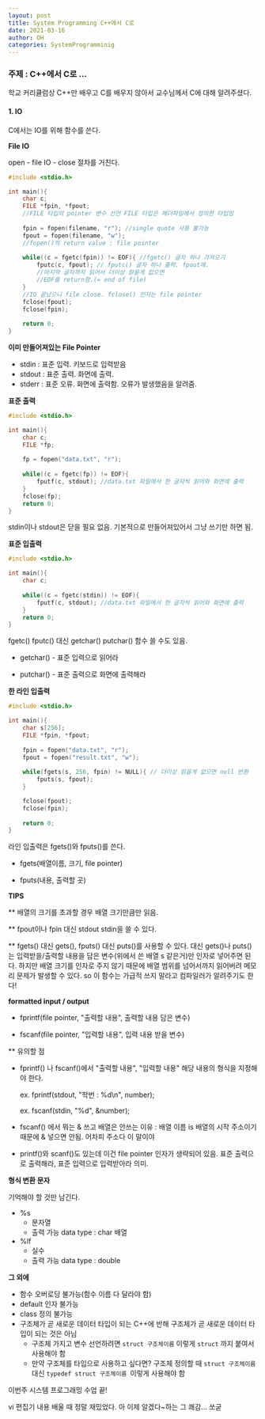 ```yaml
---
layout: post
title: System Programming C++에서 C로
date: 2021-03-16
author: OH
categories: SystemProgramminig
---
```


### 주제 : C++에서 C로 ...

학교 커리큘럼상 C++만 배우고 C를 배우지 않아서 교수님께서 C에 대해 알려주셨다.



#### 1. IO  

C에서는 IO를 위해 함수를 쓴다.  



**File IO**

open  - file IO  - close 절차를 거친다.  

```c
#include <stdio.h>

int main(){
    char c;
    FILE *fpin, *fpout; 
    //FILE 타입의 pointer 변수 선언 FILE 타입은 헤더파일에서 정의한 타입임
    
    fpin = fopen(filename, "r"); //single quote 사용 불가능 
	fpout = fopen(filename, "w");
    //fopen()의 return value : file pointer 
    
    while((c = fgetc(fpin)) != EOF){ //fgetc() 글자 하나 가져오기
        fputc(c, fpout); // fputc() 글자 하나 출력. fpout에.
    	//마지막 글자까지 읽어서 더이상 읽을게 없으면
        //EOF를 return함.(= end of file)
    }
    //IO 끝났으니 file close. fclose() 인자는 file pointer
    fclose(fpout);
    fclose(fpin);
    
    return 0;
}
```



**이미 만들어져있는 File Pointer**

- stdin : 표준 입력. 키보드로 입력받음
- stdout : 표준 출력. 화면에 출력.
- stderr : 표준 오류. 화면에 출력함. 오류가 발생했음을 알려줌.



**표준 출력**  

```c
#include <stdio.h>

int main(){
    char c;
    FILE *fp;
    
    fp = fopen("data.txt", "r");
    
    while((c = fgetc(fp)) != EOF){
        fputf(c, stdout); //data.txt 파일에서 한 글자씩 읽어와 화면에 출력
    }
    fclose(fp);
    return 0;
}
```

stdin이나 stdout은 닫을 필요 없음. 기본적으로 만들어져있어서 그냥 쓰기만 하면 됨.  



**표준 입출력**  

```c
#include <stdio.h>

int main(){
    char c;
    
    while((c = fgetc(stdin)) != EOF){
        fputf(c, stdout); //data.txt 파일에서 한 글자씩 읽어와 화면에 출력
    }
    return 0;
}
```



fgetc() fputc() 대신 getchar() putchar() 함수 쓸 수도 있음.  

- getchar() - 표준 입력으로 읽어라  

- putchar() - 표준 출력으로 화면에 출력해라  



**한 라인 입출력**

```c
#include <stdio.h>

int main(){
    char s[256];
    FILE *fpin, *fpout; 
    
    fpin = fopen("data.txt", "r");
	fpout = fopen("result.txt", "w"); 
    
    while(fgets(s, 256, fpin) != NULL){ // 더이상 읽을게 없으면 null 반환
        fputs(s, fpout);
    }

    fclose(fpout);
    fclose(fpin);
    
    return 0;
}
```

라인 입출력은 fgets()와 fputs()를 쓴다.  

- fgets(배열이름, 크기, file pointer)

- fputs(내용, 출력할 곳)



**TIPS**  

** 배열의 크기를 초과할 경우 배열 크기만큼만 읽음.  

** fpout이나 fpin 대신 stdout stdin을 쓸 수 있다.  

** fgets() 대신 gets(), fputs() 대신 puts()를 사용할 수 있다. 대신 gets()나 puts()는 입력받을/출력할 내용을 담은 변수(위에서 쓴 배열 s 같은거)만 인자로 넣어주면 된다. 하지만 배열 크기를 인자로 주지 않기 때문에 배열 범위를 넘어서까지 읽어버려 메모리 문제가 발생할 수 있다. so 이 함수는 가급적 쓰지 말라고 컴파일러가 알려주기도 한다!  



**formatted input / output**  

- fprintf(file pointer, "출력할 내용", 출력할 내용 담은 변수) 

- fscanf(file pointer, "입력할 내용", 입력 내용 받을 변수)  



** 유의할 점

- fprintf() 나 fscanf()에서 "출력할 내용", "입력할 내용" 해당 내용의 형식을 지정해야 한다.    

  ex. fprintf(stdout, "학번 : %d\n", number);  

  ex. fscanf(stdin, "%d", &number);  

- fscanf() 에서 뭐는 & 쓰고 배열은 안쓰는 이유 : 배열 이름 is 배열의 시작 주소이기 때문에 & 넣으면 안됨. 어차피 주소다 이 말이야 

- printf()와 scanf()도 있는데 이건 file pointer 인자가 생략되어 있음. 표준 출력으로 출력해라, 표준 입력으로 입력받아라 의미.  



**형식 변환 문자**  

기억해야 할 것만 남긴다.  

- %s
  - 문자열
  - 출력 가능 data type : char 배열
- %lf
  - 실수
  - 출력 가능 data type : double



**그 외에**  

- 함수 오버로딩 불가능(함수 이름 다 달라야 함)
- default 인자 불가능
- class 정의 불가능
- 구조체가 곧 새로운 데이터 타입이 되는 C++에 반해 구조체가 곧 새로운 데이터 타입이 되는 것은 아님
  - 구조체 가지고 변수 선언하려면 `struct 구조체이름` 이렇게 `struct` 까지 붙여서 사용해야 함
  - 만약 구조체를 타입으로 사용하고 싶다면? 구조체 정의할 때 `struct 구조체이름` 대신 `typedef struct 구조체이름 `이렇게 사용해야 함



이번주 시스템 프로그래밍 수업 끝!  

vi 편집기 내용 배울 때 정말 재밌었다. 아 이제 알겠다~하는 그 쾌감... 쏘굳  



